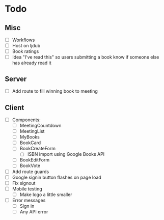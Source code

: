 # Todo

## Misc

- [ ] Workflows
- [ ] Host on ljdub
- [ ] Book ratings
- [ ] Idea "I've read this" so users submitting a book know if someone else has already read it

## Server

- [ ] Add route to fill winning book to meeting

## Client

- [ ] Components:
  - [ ] MeetingCountdown
  - [ ] MeetingList
  - [ ] MyBooks
  - [ ] BookCard
  - [ ] BookCreateForm
    - [ ] ISBN import using Google Books API
  - [ ] BookEditForm
  - [ ] BookVote
- [ ] Add route guards
- [ ] Google signin button flashes on page load
- [ ] Fix signout
- [ ] Mobile testing
  - [ ] Make logo a little smaller
- [ ] Error messages
  - [ ] Sign in
  - [ ] Any API error
